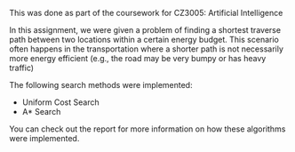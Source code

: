 This was done as part of the coursework for CZ3005: Artificial Intelligence 

In this assignment, we were given a problem of finding a shortest traverse path between two locations within a certain energy budget. This scenario often happens in the transportation where a shorter path is not necessarily more energy efficient (e.g., the road may be very bumpy or has heavy traffic)
 
The following search methods were implemented:
 
 * Uniform Cost Search
 * A* Search

You can check out the report for more information on how these algorithms were implemented.

